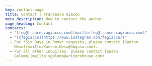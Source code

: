```yaml
---
key: contact-page
title: Contact | Francesca Giacco
meta_description: How to contact the author.
page_heading: Contact
contacts:
  - "[feg@francescagiacco.com](mailto:feg@francescagiacco.com)"
  - "[@fegiacco](https://www.instagram.com/fegiacco/)"
  - For *Six Days in Rome* requests, please contact [Kamrun
    Nesa](mailto:Kamrun.Nesa@hbgusa.com).
  - For all other inquiries, please contact [Susan
    Golomb](mailto:sgolomb@writershouse.com)
---
```

